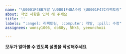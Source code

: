 ```yaml
---
name: "\U0001F4BB개발 \U0001F48A수정 \U0001F47C리팩토링"
about: 작업 사항을 입력 해 주세요
title: ''
labels: ":angel: 리팩토링, :computer: 개발, :pill: 수정"
assignees: wonsy1006, do88y, 5hk5, yeeunchoii

---
```


**모두가 알아볼 수 있도록 설명을 작성해주세요**
